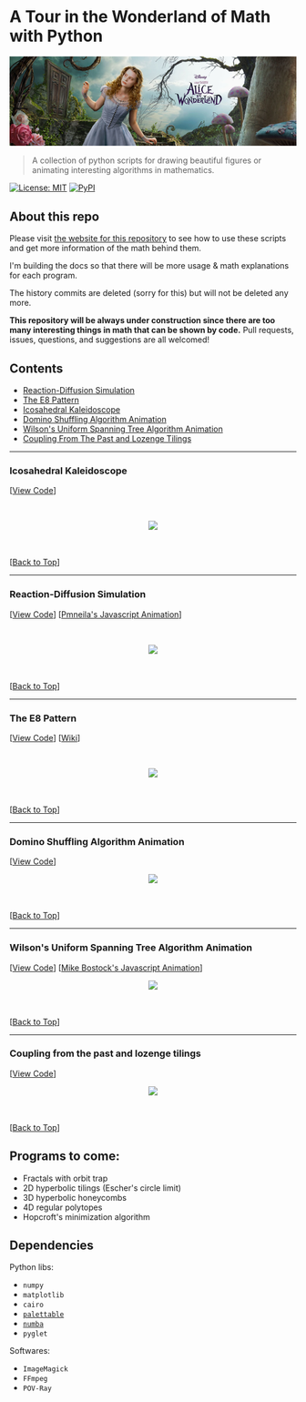 # A Tour in the Wonderland of Math with Python

<p align="center"><img src="./alice.png"></p>


> A collection of python scripts for drawing beautiful figures or animating interesting algorithms in mathematics.

[![License: MIT](https://img.shields.io/badge/License-MIT-red.svg)](https://opensource.org/licenses/MIT) [![PyPI](https://img.shields.io/pypi/pyversions/Django.svg)]()


## About this repo

Please visit [the website for this repository](http://www.pywonderland.com) to see how to use these scripts and get more information of the math behind them.

I'm building the docs so that there will be more usage & math explanations for each program.

The history commits are deleted (sorry for this) but will not be deleted any more.

**This repository will be always under construction since there are too many interesting things in math that can be shown by code.** Pull requests, issues, questions, and suggestions are all welcomed!

## Contents

- [Reaction-Diffusion Simulation](#reaction-diffusion-simulation)
- [The E8 Pattern](#the-e8-pattern)
- [Icosahedral Kaleidoscope](#icosahedral-kaleidoscope)
- [Domino Shuffling Algorithm Animation](#domino-shuffling-algorithm-animation)
- [Wilson's Uniform Spanning Tree Algorithm Animation](#wilsons-uniform-spanning-tree-algorithm-animation)
- [Coupling From The Past and Lozenge Tilings](#coupling-from-the-past-and-lozenge-tilings)

---
### Icosahedral Kaleidoscope
[[View Code](./src/misc/kaleidoscope.py)]

<br>

<p align="center">
<img src="http://www.pywonderland.com/img/kaleidoscope.png"br/>
</p>

<br>

[[Back to Top](#contents)]

---
### Reaction-Diffusion Simulation
[[View Code](./src/grayscott/)] [[Pmneila's Javascript Animation](http://pmneila.github.io/jsexp/grayscott/)]

<br>

<p align="center">
<img src="http://www.pywonderland.com/img/grayscott/unstable.png"/>
</p>

<br>

[[Back to Top](#contents)]

---
### The E8 Pattern
[[View Code](./src/misc/e8.py)] [<a href="https://en.wikipedia.org/wiki/E8_(mathematics)">Wiki</a>]

<br>

<p align="center">
<img src="http://www.pywonderland.com/img/E8.png"br/>
</p>

<br>

[[Back to Top](#contents)]

---
### Domino Shuffling Algorithm Animation
[[View Code](./src/domino/)]
<br>

<p align="center">
<img src="http://www.pywonderland.com/img/aztec/domino_shuffling.gif">
</p>

<br>

[[Back to Top](#contents)]

---
### Wilson's Uniform Spanning Tree Algorithm Animation
[[View Code](./src/wilson/)] [[Mike Bostock's Javascript Animation](https://bl.ocks.org/mbostock/11357811)]
<br>

<p align="center">
<img src="http://www.pywonderland.com/img/wilson/wilson-bfs.gif"/>
</p>

<br>

[[Back to Top](#contents)]

---
### Coupling from the past and lozenge tilings
[[View Code](./src/cftp/)]
<br>

<p align="center">
<img src="http://www.pywonderland.com/img/cftp/lozenge_tiling.png"/>
</p>

<br>

[[Back to Top](#contents)]


## Programs to come:

- Fractals with orbit trap
- 2D hyperbolic tilings (Escher's circle limit)
- 3D hyperbolic honeycombs
- 4D regular polytopes
- Hopcroft's minimization algorithm

## Dependencies

Python libs:

+ `numpy`
+ `matplotlib`
+ `cairo`
+ [`palettable`](https://github.com/jiffyclub/palettable)
+ [`numba`](https://github.com/numba/numba)
+ `pyglet`

Softwares:

+ `ImageMagick`
+ `FFmpeg`
+ `POV-Ray`